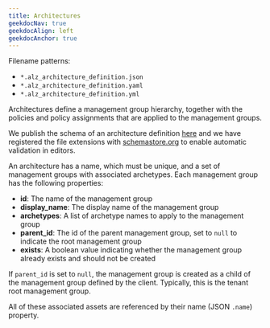 ```yaml
---
title: Architectures
geekdocNav: true
geekdocAlign: left
geekdocAnchor: true
---
```


Filename patterns:

- `*.alz_architecture_definition.json`
- `*.alz_architecture_definition.yaml`
- `*.alz_architecture_definition.yml`

Architectures define a management group hierarchy, together with the policies and policy assignments that are applied to the management groups.

We publish the schema of an architecture definition [here](https://raw.githubusercontent.com/Azure/Azure-Landing-Zones-Library/main/schemas/architecture_definition.json) and we have registered the file extensions with [schemastore.org](https://www.schemastore.org/json/) to enable  automatic validation in editors.

An architecture has a name, which must be unique, and a set of management groups with associated archetypes.
Each management group has the following properties:

- **id**: The name of the management group
- **display_name**: The display name of the management group
- **archetypes**: A list of archetype names to apply to the management group
- **parent_id**: The id of the parent management group, set to `null` to indicate the root management group
- **exists**: A boolean value indicating whether the management group already exists and should not be created

If `parent_id` is set to `null`, the management group is created as a child of the management group defined by the client.
Typically, this is the tenant root management group.

All of these associated assets are referenced by their name (JSON `.name`) property.
